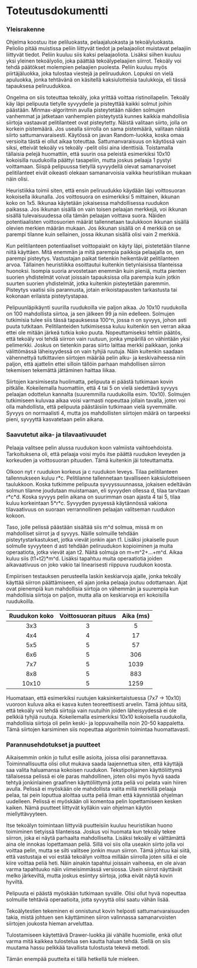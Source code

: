 # Toteutusdokumentti

### Yleisrakenne

Ohjelma koostuu itse peliluokasta, pelaajaluokasta ja
tekoälyluokasta. Peliolio pitää muistissa peliin liittyvät
tiedot ja pelaajaoliot muistavat pelaajiin liittyvät tiedot.
Peliin kuuluu siis kaksi pelaajaoliota. Lisäksi siihen kuuluu
yksi yleinen tekoälyolio, joka päättää tekoälypelaajien siirrot.
Tekoäly voi tehdä päätökset molempien pelaajien puolesta.
Peliin kuuluu myös piirtäjäluokka, joka tulostaa viestejä ja 
peliruudukon. Lopuksi on vielä apuluokka, jonka tehtävänä on
käsitellä kaksiulotteisia taulukkoja, eli tässä tapauksesa 
peliruudukkoa.

Ongelma on siis toteuttaa tekoäly, joka yrittää voittaa ristinollapelin.
Tekoäly käy läpi pelipuuta tietylle syvyydelle ja pisteyttää kaikki solmut
joihin päästään. Minmax-algoritmin avulla pisteytetään näiden solmujen
vanhemmat ja jatketaan vanhempien pisteytystä kunnes kaikkia mahdollisia
siirtoja vastaavat pelitilanteet ovat pisteytetty. Näistä valitaan siirto,
jolla on korkein pistemäärä. Jos usealla siirrolla on sama pistemäärä, valitaan
näistä siirto sattumanvaraisesti. Käytössä on javan Random-luokka, koska omaa
versioita tästä ei ollut aikaa toteuttaa. Sattumanvaraisuus on käytössä vain 
siksi, etteivät tekoäly vs tekoäly -pelit olisi aina identtisiä. Toistamalla
tällaisia pelejä huomattiin, että suurin osa peleistä esimerkiksi 10x10 kokoisilla 
ruudukoilla päättyi tasapeliin, mutta joskus pelaaja 1 pystyi voittamaan. Siispä
pelipuussa tietyllä syvyydellä olevat samanarvoiset pelitilanteet eivät oikeasti
olekaan samanarvoisia vaikka heuristiikan mukaan näin olisi.

Heuristiikka toimii siten, että ensin peliruudukko käydään läpi voittosuoran
kokoisella ikkunalla. Jos voittosuora on esimerkiksi 5 mittainen, ikkunan koko on
1x5. Ikkunaa käytetään jokaisessa mahdollisessa ruudukon paikassa. Jos ikkunan 
sisällä on vain toisen pelaajan merkkejä, voi ikkunan sisällä tulevaisuudessa olla
tämän pelaajan voittava suora. Näiden potentiaalisten voittosuorien määrät tallennetaan
taulukkoon ikkunan sisällä olevien merkien määrän mukaan. Jos ikkunan sisällä on 4 merkkiä
on se parempi tilanne kuin sellainen, jossa ikkunan sisällä olisi vain 2 merkkiä.

Kun pelitilanteen potentiaaliset voittopaiakt on käyty läpi, pistetetään tilanne niitä 
käyttäen. Mitä enemmän ja mitä parempia paikkoja pelaajalla on, sen parempi pisteytys.
Vastustajan paikat tietenkin heikentävät pelitilanteen arvoa. Tällainen heuristiikka
osoittautui kuitenkin tietynlaisissa tilanteissa huonoksi. Isompia suoria arvostetaan
enemmän kuin pieniä, mutta pienten suorien yhdistelmät voivat joissain tapauksissa olla
parempia kuin jotkin suurten suorien yhdistelmät, jotka kuitenkin pisteytetään paremmin.
Pisteytys vaatisi siis parannusta, jotain erikoistapausten tarkastusta tai kokonaan
erilaista pisteytystapaa.

Pelipuunläpikäynti suurilla ruudukoilla vie paljon aikaa. Jo 10x10 ruudukolla on 100
mahdollista siirtoa, ja sen jälkeen 99 ja niin edelleen. Solmujen tutkimisia tulee
siis tässä tapauksessa 100^n, jossa n on syvyys, johon asti puuta tutkitaan. Pelitilanteiden
tutkimisessa kuluu kuitenkin sen verran aikaa ettei ole mitään järkeä tutkia koko puuta.
Nopeuttamiseksi tehtiin päätös, että tekoäly voi tehdä siirron vain ruutuun, jonka ympärillä
on vähintään yksi pelimerkki. Joskus on tietenkin paras siirto laittaa merkki paikkaan, jonka
välittömässä läheisyydessä on vain tyhjiä ruutuja. Näin kuitenkin saadaan vähennettyä tutkittavien 
siirtojen määrää pelin alku- ja keskivaiheessa niin paljon, että ajattelin ettei silloin tällöin
parhaan mahdollisen siirron tekemisen tekemättä jättäminen haittaa liikaa. 

Siirtojen karsimisesta huolimatta, pelipuuta ei päästä tutkimaan kovin pitkälle. Kokeilemalla 
huomattiin, että 4 tai 5 on vielä siedettävä syvyys pelaajan odottelun kannalta (suuremmilla ruudukoilla
esim. 10x10). Solmujen tutkimiseen kuluvaa aikaa voisi varmasti nopeuttaa jollain tavalla, joten voi olla
mahdollista, että pelipuuta päästäisiin tutkimaan vielä syvemmälle. Syvyys on normaalisti 4, mutta jos
mahdollisten siirtojen määrä on tarpeeksi pieni, syvyyttä kasvatetaan pelin aikana.

### Saavutetut aika- ja tilavaativuudet

Pelaaja valitsee pelin alussa ruudukon koon valmiista vaihtoehdoista. Tarkoituksena oli,
että pelaaja voisi myös itse päättä ruudukon leveyden ja korkeuden ja voittosuoran
pituuden. Tämä kuitenkin jäi toteuttamatta.

Olkoon nyt r ruudukon korkeus ja c ruudukon leveys. Tilaa pelitilanteen tallennukseen 
kuluu r&ast;c. Pelitilanne tallennetaan tavalliseen kaksiulotteiseen taulukkoon.
Koska tutkimme pelipuuta syvyyssuunnassa, jokaisen edeltävän solmun 
tilanne joudutaan muistamaan, eli syvyyden ollessa d, tilaa tarvitaan r&ast;c&ast;d. 
Koska syvyys pelin aikana on suurimman osan ajasta 4 tai 5, tilaa kuluu korkeintaan
5&ast;r&ast;c. Syvyyden pysyessä käytännössä vakiona tilavaativuus on suoraan verrannollinen
pelaajan valitseman ruudukon kokoon.

Taso, jolle pelissä päästään sisältää siis m^d solmua, missä m on mahdolliset siirrot ja
d syvyys. Näille solmuille tehdään pisteytystarkastukset, jotka vievät jonkin ajan t1. Lisäksi
jokaiselle puun solmulle syvyyteen d asti tehdään peliruudukon kopioiminen ja muita operaatiota,
jotka vievät ajan t2. Näitä solmuja on m+m^2+...+m^d. Aikaa kuluu siis (t1+t2)&ast;m^d. Lisäksi
tapahtuu muita operaatiotia joiden aikavaativuus on joko vakio tai linearisesti riippuva ruudukon
koosta.

Empiirisen testauksen perusteella laskin keskiarvoja ajalle, jonka tekoäly käyttää siirron
päättämiseen, eli ajan jonka pelaaja joutuu odottamaan. Ajat ovat pienempiä kun mahdollisia
siirtoja on vähemmän ja suurempia kun mahdollisia siirtoja on paljon, mutta alla on keskiarvoja
eri kokoisilla ruudukoilla.

| Ruudukon koko | Voittosuoran pituus | Aika (ms)  |
|:-------------:|:-------------------:|:----------:|
| 3x3           | 3                   | 5          | 
| 4x4           | 4                   | 17         | 
| 5x5           | 5                   | 57         |
| 6x6           | 5                   | 306        | 
| 7x7           | 5                   | 1039       | 
| 8x8           | 5                   | 883        | 
| 10x10         | 5                   | 1259       |

Huomataan, että esimerkiksi ruutujen kaksinkertaistuessa (7x7 -> 10x10) vuoroon kuluva
aika ei kasva kuten teoreettisesti arvelin. Tämä johtuu siitä, että tekoäly voi tehdä
siirtoja vain ruutuihin joiden läheisyydessä ei ole pelkkiä tyhjiä ruutuja. Kokeilemalla
esimerkiksi 10x10 kokoisella ruudukolla, mahdollisia siirtoja oli pelin keski- ja loppuvaiheilla
noin 20-50 kappaletta. Tämä siirtojen karsiminen siis nopeuttaa algoritmin toimintaa huomattavasti.


### Parannusehdotukset ja puutteet

Aikaisemmin onkin jo tullut esille asioita, joissa olisi parannettavaa. Toiminnallisuutta olisi
ollut mukava saada laajennettua siten, että käyttäjä saa valita haluamansa kokoisen ruudukon.
Tekstipohjainen käyttöliittymä tällaisessa pelissä ei ole paras mahdollinen, joten olisi myös
hyvä saada tehtyä jonkinlainen graafinen käyttöliittymä jotta peliä voi pelata vain hiiren avulla.
Pelissä ei myöskään ole mahdollista valita millä merkillä pelaaja pelaa, tai pein loputtua aloittaa
uutta peliä ilman että käynnistää ohjelman uudelleen. Pelissä ei myöskään oli komentoa pelin lopettamiseen
kesken kaiken. Nämä puutteet liittyvät kylläkin vain ohjelman käytön miellyttävyyteen.

Itse tekoälyn toimintaan liittyviä puutteisiin kuuluu heuristiikan huono toimiminen tietyissä tilanteissa.
Joskus voi huomata kun tekoäly tekee siirron, joka ei näytä parhaalta mahdolliselta. Lisäksi tekoäly ei
välttämättä aina ole innokas lopettamaan peliä. Sillä voi siis olla useakin siirto jolla voi voittaa 
pelin, mutta se silti valitsee jonkin muun siirron. Tämä johtuu kai siitä, että vastustaja ei voi estää
tekoälyn voittoa millään siirrolla joten sillä ei ole kiire voittaa peliä heti. Näin ainakin tapahtui 
joissain vaiheesa, en ole aivan varma tapahtuuko näin viimeisimmässä versiossa. Usein siirrot näyttävät
melko järkeviltä, mutta joskus esiintyy siirtoja, jotka eivät näytä kovin hyviltä.

Pelipuuta ei päästä myöskään tutkimaan syvälle. Olisi ollut hyvä nopeuttaa solmuille tehtäviä operaatioita,
jotta syvyyttä olisi saatu vähän lisää.

Tekoälytestien tekeminen ei onnistunut kovin helposti sattumanvaraisuuden takia, mistä johtuen sen
käyttäminen siiron valinnassa samanarvoisten siirtojen joukosta hieman arveluttaa.

Tulostamiseen käytettävä Drawer-luokka jäi vähälle huomiolle, enkä ollut varma mitä kaikkea tulostelua
sen kautta haluan tehdä. Siellä on siis muutama hassu pelkkää tavallista tulostusta tekevä metodi.

Tämän enempää puutteita ei tällä hetkellä tule mieleen.
